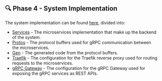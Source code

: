 ## 🔍 Phase 4 - System Implementation

The system implementation can be found [here](../../code), divided into:
- [Services](../../code/services/) - The microservices implementation that make up the backend of the system.
- [Protos](../../code/protos/) - The protocol buffers used for gRPC communication between the microservices.
- [Gen](../../code/gen/) - The generated code from the protocol buffers.
- [Traefik](../../code/traefik/) - The configuration for the Traefik reverse proxy used for routing requests to the microservices.
- [gRPC Gateway](../../code/grpc-gateway/) - The configuration for the gRPC Gateway used for exposing the gRPC services as REST APIs.